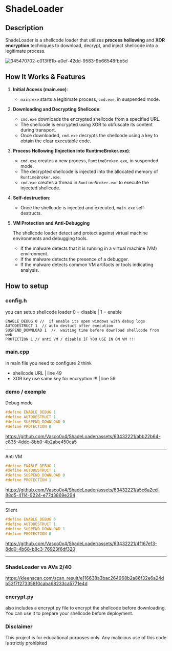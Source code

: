 # ShadeLoader

## Description

ShadeLoader is a shellcode loader that utilizes **process hollowing** and **XOR encryption** techniques to download, decrypt, and inject shellcode into a legitimate process.


![345470702-c013f61b-a0ef-42dd-9583-9b66548fbb5d](https://github.com/Vasco0x4/ShadeLoader/assets/63432221/0e3c9d4b-c227-4592-94b6-9b5f7b85220e)

## How It Works & Features

1. **Initial Access (main.exe)**:
    - `main.exe` starts a legitimate process, `cmd.exe`, in suspended mode.

2. **Downloading and Decrypting Shellcode**:
    - `cmd.exe` downloads the encrypted shellcode from a specified URL.
    - The shellcode is encrypted using XOR to obfuscate its content during transport.
    - Once downloaded, `cmd.exe` decrypts the shellcode using a key to obtain the clear executable code.

3. **Process Hollowing (Injection into RuntimeBroker.exe)**:
    - `cmd.exe` creates a new process, `RuntimeBroker.exe`, in suspended mode.
    - The decrypted shellcode is injected into the allocated memory of `RuntimeBroker.exe`.
    - `cmd.exe` creates a thread in `RuntimeBroker.exe` to execute the injected shellcode.

4. **Self-destruction**:
    - Once the shellcode is injected and executed, `main.exe` self-destructs.
  
5. **VM Protection and Anti-Debugging**
   
   The shellcode loader detect and protect against virtual machine environments and debugging tools.

    - If the malware detects that it is running in a virtual machine (VM) environment.
    - If the malware detects the presence of a debugger.
    - If the malware detects common VM artifacts or tools indicating analysis.

## How to setup

### config.h
you can setup shellcode loader 0 = disable | 1 = enable 

```
ENABLE_DEBUG 0 //  if enable its open windows with debug logs 
AUTODESTRUCT 1  // auto destuct after execution 
SUSPEND_DOWNLOAD 1  //  waiting time before download shellcode from web 
PROTECTION 1 // anti VM / disable IF YOU USE IN ON VM !!! 

```
### main.cpp
in main file you need to configure 2 think 
- shellcode URL | line 49
- XOR key use same key for encryption !!! | line 59

### demo / exemple 

Debug mode 

```cpp
#define ENABLE_DEBUG 1
#define AUTODESTRUCT 1 
#define SUSPEND_DOWNLOAD 0 
#define PROTECTION 0 
```


https://github.com/Vasco0x4/ShadeLoader/assets/63432221/abb22b64-c835-4ddc-8bb0-4b2abe450ca5



__________________________________________________________________________________________



Anti VM
```cpp
#define ENABLE_DEBUG 1
#define AUTODESTRUCT 1  
#define SUSPEND_DOWNLOAD 0 
#define PROTECTION 1 

```



https://github.com/Vasco0x4/ShadeLoader/assets/63432221/a5c6a2ed-88d5-4114-9224-e77d3869e294



__________________________________________________________________________________________


Silent  
```cpp
#define ENABLE_DEBUG 0
#define AUTODESTRUCT 1
#define SUSPEND_DOWNLOAD 1
#define PROTECTION 0
```


https://github.com/Vasco0x4/ShadeLoader/assets/63432221/4f167e13-8dd0-4b68-b8c3-76923f6df320




__________________________________________________________________________________________


### ShadeLoader vs AVs 2/40

https://kleenscan.com/scan_result/e116638a3bac264968b2a86f32e6a24db53f7f27335810caba68233ca5771e4d

### encrypt.py
also includes a encrypt.py file to encrypt the shellcode before downloading. You can use it to prepare your shellcode before deployment.

### Disclaimer
This project is for educational purposes only. Any malicious use of this code is strictly prohibited
